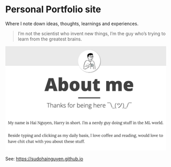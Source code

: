 # Personal Portfolio site

Where I note down ideas, thoughts, learnings and experiences.

> I’m not the scientist who invent new things, I’m the guy who’s trying to learn from the greatest brains.

![About Me](assets/img/about-me-preview.png)

See: <https://sudohainguyen.github.io>
